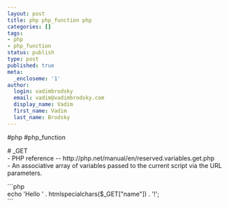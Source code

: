 ```yaml
---
layout: post
title: php php_function php
categories: []
tags:
- php
- php_function
status: publish
type: post
published: true
meta:
  _encloseme: '1'
author:
  login: vadimbrodsky
  email: vadim@vadimbrodsky.com
  display_name: Vadim
  first_name: Vadim
  last_name: Brodsky
---
```

<p>#php #php_function</p>
<p># _GET<br />
- PHP reference -- http://php.net/manual/en/reserved.variables.get.php<br />
- An associative array of variables passed to the current script via the URL parameters.</p>
<p>```php<br />
echo 'Hello ' . htmlspecialchars($_GET["name"]) . '!';<br />
```</p>
